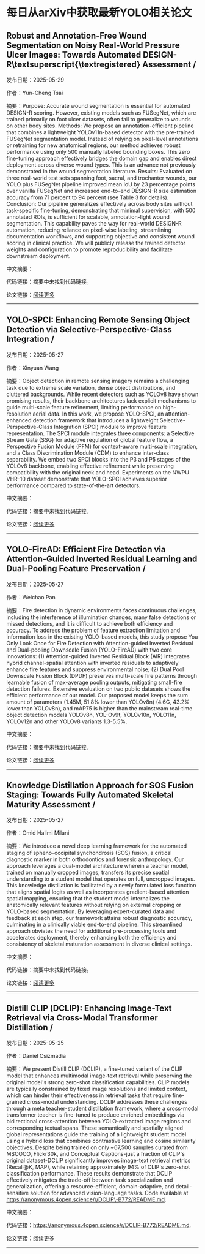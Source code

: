 # 每日从arXiv中获取最新YOLO相关论文


## Robust and Annotation\-Free Wound Segmentation on Noisy Real\-World Pressure Ulcer Images: Towards Automated DESIGN\-R\textsuperscript\{\textregistered\} Assessment / 

发布日期：2025-05-29

作者：Yun\-Cheng Tsai

摘要：Purpose: Accurate wound segmentation is essential for automated DESIGN\-R scoring. However, existing models such as FUSegNet, which are trained primarily on foot ulcer datasets, often fail to generalize to wounds on other body sites.   Methods: We propose an annotation\-efficient pipeline that combines a lightweight YOLOv11n\-based detector with the pre\-trained FUSegNet segmentation model. Instead of relying on pixel\-level annotations or retraining for new anatomical regions, our method achieves robust performance using only 500 manually labeled bounding boxes. This zero fine\-tuning approach effectively bridges the domain gap and enables direct deployment across diverse wound types. This is an advance not previously demonstrated in the wound segmentation literature.   Results: Evaluated on three real\-world test sets spanning foot, sacral, and trochanter wounds, our YOLO plus FUSegNet pipeline improved mean IoU by 23 percentage points over vanilla FUSegNet and increased end\-to\-end DESIGN\-R size estimation accuracy from 71 percent to 94 percent \(see Table 3 for details\).   Conclusion: Our pipeline generalizes effectively across body sites without task\-specific fine\-tuning, demonstrating that minimal supervision, with 500 annotated ROIs, is sufficient for scalable, annotation\-light wound segmentation. This capability paves the way for real\-world DESIGN\-R automation, reducing reliance on pixel\-wise labeling, streamlining documentation workflows, and supporting objective and consistent wound scoring in clinical practice. We will publicly release the trained detector weights and configuration to promote reproducibility and facilitate downstream deployment.

中文摘要：


代码链接：摘要中未找到代码链接。

论文链接：[阅读更多](http://arxiv.org/abs/2505.23392v1)

---


## YOLO\-SPCI: Enhancing Remote Sensing Object Detection via Selective\-Perspective\-Class Integration / 

发布日期：2025-05-27

作者：Xinyuan Wang

摘要：Object detection in remote sensing imagery remains a challenging task due to extreme scale variation, dense object distributions, and cluttered backgrounds. While recent detectors such as YOLOv8 have shown promising results, their backbone architectures lack explicit mechanisms to guide multi\-scale feature refinement, limiting performance on high\-resolution aerial data. In this work, we propose YOLO\-SPCI, an attention\-enhanced detection framework that introduces a lightweight Selective\-Perspective\-Class Integration \(SPCI\) module to improve feature representation. The SPCI module integrates three components: a Selective Stream Gate \(SSG\) for adaptive regulation of global feature flow, a Perspective Fusion Module \(PFM\) for context\-aware multi\-scale integration, and a Class Discrimination Module \(CDM\) to enhance inter\-class separability. We embed two SPCI blocks into the P3 and P5 stages of the YOLOv8 backbone, enabling effective refinement while preserving compatibility with the original neck and head. Experiments on the NWPU VHR\-10 dataset demonstrate that YOLO\-SPCI achieves superior performance compared to state\-of\-the\-art detectors.

中文摘要：


代码链接：摘要中未找到代码链接。

论文链接：[阅读更多](http://arxiv.org/abs/2505.21370v1)

---


## YOLO\-FireAD: Efficient Fire Detection via Attention\-Guided Inverted Residual Learning and Dual\-Pooling Feature Preservation / 

发布日期：2025-05-27

作者：Weichao Pan

摘要：Fire detection in dynamic environments faces continuous challenges, including the interference of illumination changes, many false detections or missed detections, and it is difficult to achieve both efficiency and accuracy. To address the problem of feature extraction limitation and information loss in the existing YOLO\-based models, this study propose You Only Look Once for Fire Detection with Attention\-guided Inverted Residual and Dual\-pooling Downscale Fusion \(YOLO\-FireAD\) with two core innovations: \(1\) Attention\-guided Inverted Residual Block \(AIR\) integrates hybrid channel\-spatial attention with inverted residuals to adaptively enhance fire features and suppress environmental noise; \(2\) Dual Pool Downscale Fusion Block \(DPDF\) preserves multi\-scale fire patterns through learnable fusion of max\-average pooling outputs, mitigating small\-fire detection failures. Extensive evaluation on two public datasets shows the efficient performance of our model. Our proposed model keeps the sum amount of parameters \(1.45M, 51.8% lower than YOLOv8n\) \(4.6G, 43.2% lower than YOLOv8n\), and mAP75 is higher than the mainstream real\-time object detection models YOLOv8n, YOL\-Ov9t, YOLOv10n, YOLO11n, YOLOv12n and other YOLOv8 variants 1.3\-5.5%.

中文摘要：


代码链接：摘要中未找到代码链接。

论文链接：[阅读更多](http://arxiv.org/abs/2505.20884v1)

---


## Knowledge Distillation Approach for SOS Fusion Staging: Towards Fully Automated Skeletal Maturity Assessment / 

发布日期：2025-05-27

作者：Omid Halimi Milani

摘要：We introduce a novel deep learning framework for the automated staging of spheno\-occipital synchondrosis \(SOS\) fusion, a critical diagnostic marker in both orthodontics and forensic anthropology. Our approach leverages a dual\-model architecture wherein a teacher model, trained on manually cropped images, transfers its precise spatial understanding to a student model that operates on full, uncropped images. This knowledge distillation is facilitated by a newly formulated loss function that aligns spatial logits as well as incorporates gradient\-based attention spatial mapping, ensuring that the student model internalizes the anatomically relevant features without relying on external cropping or YOLO\-based segmentation. By leveraging expert\-curated data and feedback at each step, our framework attains robust diagnostic accuracy, culminating in a clinically viable end\-to\-end pipeline. This streamlined approach obviates the need for additional pre\-processing tools and accelerates deployment, thereby enhancing both the efficiency and consistency of skeletal maturation assessment in diverse clinical settings.

中文摘要：


代码链接：摘要中未找到代码链接。

论文链接：[阅读更多](http://arxiv.org/abs/2505.21561v1)

---


## Distill CLIP \(DCLIP\): Enhancing Image\-Text Retrieval via Cross\-Modal Transformer Distillation / 

发布日期：2025-05-25

作者：Daniel Csizmadia

摘要：We present Distill CLIP \(DCLIP\), a fine\-tuned variant of the CLIP model that enhances multimodal image\-text retrieval while preserving the original model's strong zero\-shot classification capabilities. CLIP models are typically constrained by fixed image resolutions and limited context, which can hinder their effectiveness in retrieval tasks that require fine\-grained cross\-modal understanding. DCLIP addresses these challenges through a meta teacher\-student distillation framework, where a cross\-modal transformer teacher is fine\-tuned to produce enriched embeddings via bidirectional cross\-attention between YOLO\-extracted image regions and corresponding textual spans. These semantically and spatially aligned global representations guide the training of a lightweight student model using a hybrid loss that combines contrastive learning and cosine similarity objectives. Despite being trained on only ~67,500 samples curated from MSCOCO, Flickr30k, and Conceptual Captions\-just a fraction of CLIP's original dataset\-DCLIP significantly improves image\-text retrieval metrics \(Recall@K, MAP\), while retaining approximately 94% of CLIP's zero\-shot classification performance. These results demonstrate that DCLIP effectively mitigates the trade\-off between task specialization and generalization, offering a resource\-efficient, domain\-adaptive, and detail\-sensitive solution for advanced vision\-language tasks. Code available at https://anonymous.4open.science/r/DCLIP\-B772/README.md.

中文摘要：


代码链接：https://anonymous.4open.science/r/DCLIP-B772/README.md.

论文链接：[阅读更多](http://arxiv.org/abs/2505.21549v2)

---

